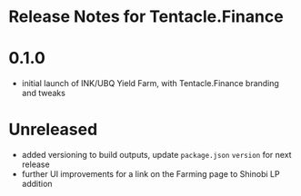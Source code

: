 # Release Notes for Tentacle.Finance

# 0.1.0
- initial launch of INK/UBQ Yield Farm, with Tentacle.Finance branding and tweaks

# Unreleased
- added versioning to build outputs, update `package.json` `version` for next release
- further UI improvements for a link on the Farming page to Shinobi LP addition
